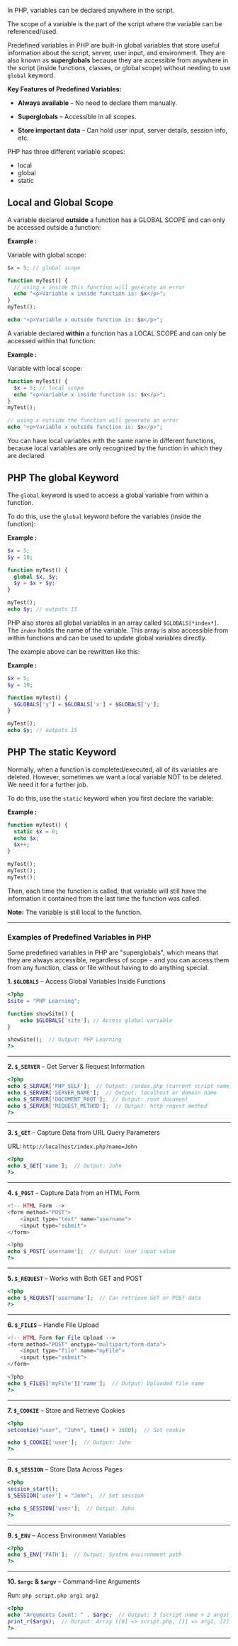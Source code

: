 
In PHP, variables can be declared anywhere in the script.

The scope of a variable is the part of the script where the variable can be referenced/used.

Predefined variables in PHP are built-in global variables that store useful information about the script, server, user input, and environment. They are also known as **superglobals** because they are accessible from anywhere in the script (inside functions, classes, or global scope) without needing to use `global` keyword.

**Key Features of Predefined Variables:**

- **Always available** – No need to declare them manually.
    
- **Superglobals** – Accessible in all scopes.
    
- **Store important data** – Can hold user input, server details, session info, etc.

PHP has three different variable scopes:

- local
- global
- static

## Local and Global Scope

A variable declared **outside** a function has a GLOBAL SCOPE and can only be accessed outside a function:

**Example :**

Variable with global scope:

```php
$x = 5; // global scope

function myTest() {
  // using x inside this function will generate an error
  echo "<p>Variable x inside function is: $x</p>";
}
myTest();

echo "<p>Variable x outside function is: $x</p>";
```

A variable declared **within** a function has a LOCAL SCOPE and can only be accessed within that function:

**Example :**

Variable with local scope:

```php
function myTest() {
  $x = 5; // local scope
  echo "<p>Variable x inside function is: $x</p>";
}
myTest();

// using x outside the function will generate an error
echo "<p>Variable x outside function is: $x</p>";
```

You can have local variables with the same name in different functions, because local variables are only recognized by the function in which they are declared.

## PHP The global Keyword

The `global` keyword is used to access a global variable from within a function.

To do this, use the `global` keyword before the variables (inside the function):

**Example :**

```php
$x = 5;
$y = 10;

function myTest() {
  global $x, $y;
  $y = $x + $y;
}

myTest();
echo $y; // outputs 15
```

PHP also stores all global variables in an array called `$GLOBALS[*index*]`. The *`index`* holds the name of the variable. This array is also accessible from within functions and can be used to update global variables directly.

The example above can be rewritten like this:

**Example :**

```php
$x = 5;
$y = 10;

function myTest() {
  $GLOBALS['y'] = $GLOBALS['x'] + $GLOBALS['y'];
}

myTest();
echo $y; // outputs 15
```

## PHP The static Keyword

Normally, when a function is completed/executed, all of its variables are deleted. However, sometimes we want a local variable NOT to be deleted. We need it for a further job.

To do this, use the `static` keyword when you first declare the variable:

**Example :**

```php
function myTest() {
  static $x = 0;
  echo $x;
  $x++;
}

myTest();
myTest();
myTest();
```

Then, each time the function is called, that variable will still have the information it contained from the last time the function was called.

**Note:** The variable is still local to the function.

---
### Examples of Predefined Variables in PHP

Some predefined variables in PHP are "superglobals", which means that they are always accessible, regardless of scope - and you can access them from any function, class or file without having to do anything special.

**1. `$GLOBALS`** – Access Global Variables Inside Functions

```php
<?php
$site = "PHP Learning";

function showSite() {
    echo $GLOBALS['site']; // Access global variable
}

showSite();  // Output: PHP Learning
?>
```

---

**2. `$_SERVER`** – Get Server & Request Information

```php
<?php
echo $_SERVER['PHP_SELF'];  // Output: /index.php (current script name)
echo $_SERVER['SERVER_NAME'];  // Output: localhost or domain name
echo $_SERVER['DOCUMENT_ROOT'];  // Output: root document
echo $_SERVER['REQUEST_METHOD'];  // Output: http reqest method
?>
```

---

**3. `$_GET`** – Capture Data from URL Query Parameters

URL: `http://localhost/index.php?name=John`

```php
<?php
echo $_GET['name'];  // Output: John
?>
```

---

**4. `$_POST`** – Capture Data from an HTML Form

```php
<!-- HTML Form -->
<form method="POST">
    <input type="text" name="username">
    <input type="submit">
</form>

<?php
echo $_POST['username'];  // Output: user input value
?>
```

---

**5. `$_REQUEST`** – Works with Both GET and POST

```php
<?php
echo $_REQUEST['username'];  // Can retrieve GET or POST data
?>
```

---

**6. `$_FILES`** – Handle File Upload

```php
<!-- HTML Form for File Upload -->
<form method="POST" enctype="multipart/form-data">
    <input type="file" name="myFile">
    <input type="submit">
</form>

<?php
echo $_FILES['myFile']['name'];  // Output: Uploaded file name
?>
```

---

**7. `$_COOKIE`** – Store and Retrieve Cookies

```php
<?php
setcookie("user", "John", time() + 3600);  // Set cookie

echo $_COOKIE['user'];  // Output: John
?>
```

---

**8. `$_SESSION`** – Store Data Across Pages

```php
<?php
session_start();
$_SESSION['user'] = "John";  // Set session

echo $_SESSION['user'];  // Output: John
?>
```

---

**9. `$_ENV`** – Access Environment Variables

```php
<?php
echo $_ENV['PATH'];  // Output: System environment path
?>
```

---

**10. `$argc` & `$argv`** – Command-line Arguments

Run: `php script.php arg1 arg2`

```php
<?php
echo "Arguments Count: " . $argc;  // Output: 3 (script name + 2 args)
print_r($argv);  // Output: Array ([0] => script.php, [1] => arg1, [2] => arg2)
?>
```

---

